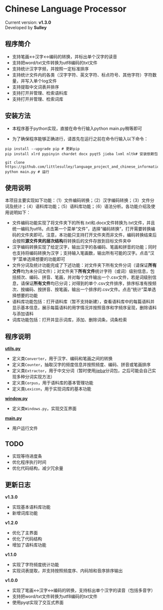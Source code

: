 # Chinese Language Processor
Current version: **v1.3.0**  
Developed by **Sulley**

## 程序简介
- 支持笔画<->汉字<->编码的转换，并标出单个汉字的读音
- 支持把word/txt文件转换为utf8编码的txt文件 
- 支持统计汉字字频，并按照一定标准排序
- 支持统计文件内的各类（汉字字符、英文字符、标点符号、其他字符）字符数量，并写入单个log文件
- 支持提取中文词表并排序
- 支持打开并管理、检索语料库
- 支持打开并管理、检索词库

## 安装方法

- 本程序基于python实现，直接在命令行输入python main.py稍等即可

- 为了确保程序能够正确进行，请首先在运行之前在命令行输入以下命令：

```shell
pip install --upgrade pip # 更新pip
pip install xlrd pypinyin chardet docx pyqt5 jieba lxml nltk# 安装依赖包

git clone https://github.com/littlesulley/language_project_and_chinese_information_processing 
python main.py # 运行
```

## 使用说明
本项目主要实现如下功能：（1）文件编码转换；（2）汉字编码转换；（3）文件分词及统计；（4）语料库功能；（5）语料库功能；（6）语法分析。各功能介绍及使用说明如下：
- 文件编码功能实现了将文件夹下的所有.txt和.docx文件转换为.txt文件，并且统一编码为utf8。点击第一个菜单“文件”，选择“编码转换”，打开需要转换编码的文件夹即可。注意，本功能只支持打开文件夹而非文件，编码转换结束后会按照**源文件夹的层次结构**将转换后的文件存放到目标文件夹中
- 汉字编码转换实现了给定汉字，输出汉字的各编码、笔画和拼音的功能；同时也支持将编码转换为汉字；支持输入笔画数，输出所有可能的汉字。点击“汉字”菜单选择想要的功能即可
- 文件分词及统计功能完成了下述功能：对文件夹下所有文件分词（请保证**所有文件**均为未分词文件）；对文件夹下**所有文件**统计字符（或词）级别信息，包括频次、编码、拼音、笔画，并对每个文件输出一个.csv文件，若是词级别信息，请保证**所有文件**均已分词；对得到的单个.csv文件排序，排序标准有按频次、按编码、按拼音、按笔画，输出一个排序的.csv文件。点击“统计”菜单选择想要的功能
- 语料库功能包括：打开语料库（暂不支持新建），查看语料库中的每篇语料并显示基本信息，展示每篇语料的用字情况并按照音序和字频序呈现，删除语料与添加语料
- 词库功能包括：打开并显示词库，添加、删除词条，词条检索

## 程序说明
**[utils.py](./utils.py)**
- 定义类`Converter`，用于汉字、编码和笔画之间的转换
- 定义类`Counter`，抽取汉字的频度信息并按照频度、编码、拼音或笔画排序
- 定义类`Extractor`，用于中文分词（暂时使用[jieba](https://github.com/fxsjy/jieba)分词包，之后可能会自己实现多种分词实现方法）
- 定义类`Corpus`，用于语料库的基本管理功能
- 定义类`Lexicon`，用于实现词库的基本功能

**[window.py](./window.py)**
- 定义类`Windows.py`，实现交互界面

**[main.py](./main.py)**
- 用户运行文件

## TODO
- 实现等待进度条
- 优化程序执行时间
- 优化代码结构，减少冗余量

## 更新日志
**v1.3.0**
- 实现基本语料库功能
- 新增词库功能

**v1.2.0**
- 优化了主界面
- 优化了代码结构
- 增加了语料库功能

**v1.1.0**  
- 实现了字符频度统计功能
- 实现词表提取，并支持按照频度序、内码旭和音序排序输出

**v1.0.0**  
- 实现了笔画<->汉字<->编码的转换，支持标出单个汉字的读音（包括多音字）
- 支持把word/txt文件转换为utf8编码的txt文件 
- 使用pyqt实现了交互式界面
